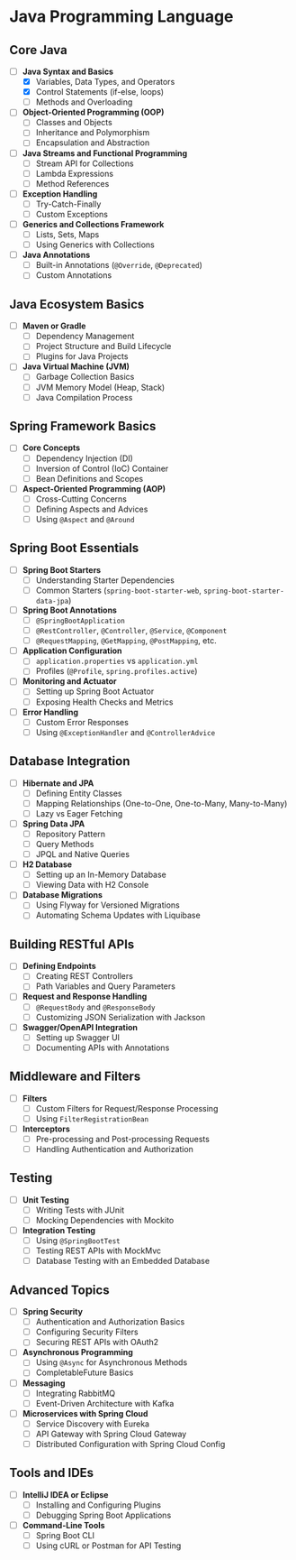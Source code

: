 # Java Programming Language

## Core Java
- [ ] **Java Syntax and Basics**
    - [x] Variables, Data Types, and Operators
    - [x] Control Statements (if-else, loops)
    - [ ] Methods and Overloading
- [ ] **Object-Oriented Programming (OOP)**
    - [ ] Classes and Objects
    - [ ] Inheritance and Polymorphism
    - [ ] Encapsulation and Abstraction
- [ ] **Java Streams and Functional Programming**
    - [ ] Stream API for Collections
    - [ ] Lambda Expressions
    - [ ] Method References
- [ ] **Exception Handling**
    - [ ] Try-Catch-Finally
    - [ ] Custom Exceptions
- [ ] **Generics and Collections Framework**
    - [ ] Lists, Sets, Maps
    - [ ] Using Generics with Collections
- [ ] **Java Annotations**
    - [ ] Built-in Annotations (`@Override`, `@Deprecated`)
    - [ ] Custom Annotations

## Java Ecosystem Basics
- [ ] **Maven or Gradle**
    - [ ] Dependency Management
    - [ ] Project Structure and Build Lifecycle
    - [ ] Plugins for Java Projects
- [ ] **Java Virtual Machine (JVM)**
    - [ ] Garbage Collection Basics
    - [ ] JVM Memory Model (Heap, Stack)
    - [ ] Java Compilation Process

## Spring Framework Basics
- [ ] **Core Concepts**
    - [ ] Dependency Injection (DI)
    - [ ] Inversion of Control (IoC) Container
    - [ ] Bean Definitions and Scopes
- [ ] **Aspect-Oriented Programming (AOP)**
    - [ ] Cross-Cutting Concerns
    - [ ] Defining Aspects and Advices
    - [ ] Using `@Aspect` and `@Around`

## Spring Boot Essentials
- [ ] **Spring Boot Starters**
    - [ ] Understanding Starter Dependencies
    - [ ] Common Starters (`spring-boot-starter-web`, `spring-boot-starter-data-jpa`)
- [ ] **Spring Boot Annotations**
    - [ ] `@SpringBootApplication`
    - [ ] `@RestController`, `@Controller`, `@Service`, `@Component`
    - [ ] `@RequestMapping`, `@GetMapping`, `@PostMapping`, etc.
- [ ] **Application Configuration**
    - [ ] `application.properties` vs `application.yml`
    - [ ] Profiles (`@Profile`, `spring.profiles.active`)
- [ ] **Monitoring and Actuator**
    - [ ] Setting up Spring Boot Actuator
    - [ ] Exposing Health Checks and Metrics
- [ ] **Error Handling**
    - [ ] Custom Error Responses
    - [ ] Using `@ExceptionHandler` and `@ControllerAdvice`

## Database Integration
- [ ] **Hibernate and JPA**
    - [ ] Defining Entity Classes
    - [ ] Mapping Relationships (One-to-One, One-to-Many, Many-to-Many)
    - [ ] Lazy vs Eager Fetching
- [ ] **Spring Data JPA**
    - [ ] Repository Pattern
    - [ ] Query Methods
    - [ ] JPQL and Native Queries
- [ ] **H2 Database**
    - [ ] Setting up an In-Memory Database
    - [ ] Viewing Data with H2 Console
- [ ] **Database Migrations**
    - [ ] Using Flyway for Versioned Migrations
    - [ ] Automating Schema Updates with Liquibase

## Building RESTful APIs
- [ ] **Defining Endpoints**
    - [ ] Creating REST Controllers
    - [ ] Path Variables and Query Parameters
- [ ] **Request and Response Handling**
    - [ ] `@RequestBody` and `@ResponseBody`
    - [ ] Customizing JSON Serialization with Jackson
- [ ] **Swagger/OpenAPI Integration**
    - [ ] Setting up Swagger UI
    - [ ] Documenting APIs with Annotations

## Middleware and Filters
- [ ] **Filters**
    - [ ] Custom Filters for Request/Response Processing
    - [ ] Using `FilterRegistrationBean`
- [ ] **Interceptors**
    - [ ] Pre-processing and Post-processing Requests
    - [ ] Handling Authentication and Authorization

## Testing
- [ ] **Unit Testing**
    - [ ] Writing Tests with JUnit
    - [ ] Mocking Dependencies with Mockito
- [ ] **Integration Testing**
    - [ ] Using `@SpringBootTest`
    - [ ] Testing REST APIs with MockMvc
    - [ ] Database Testing with an Embedded Database

## Advanced Topics
- [ ] **Spring Security**
    - [ ] Authentication and Authorization Basics
    - [ ] Configuring Security Filters
    - [ ] Securing REST APIs with OAuth2
- [ ] **Asynchronous Programming**
    - [ ] Using `@Async` for Asynchronous Methods
    - [ ] CompletableFuture Basics
- [ ] **Messaging**
    - [ ] Integrating RabbitMQ
    - [ ] Event-Driven Architecture with Kafka
- [ ] **Microservices with Spring Cloud**
    - [ ] Service Discovery with Eureka
    - [ ] API Gateway with Spring Cloud Gateway
    - [ ] Distributed Configuration with Spring Cloud Config

## Tools and IDEs
- [ ] **IntelliJ IDEA or Eclipse**
    - [ ] Installing and Configuring Plugins
    - [ ] Debugging Spring Boot Applications
- [ ] **Command-Line Tools**
    - [ ] Spring Boot CLI
    - [ ] Using cURL or Postman for API Testing

